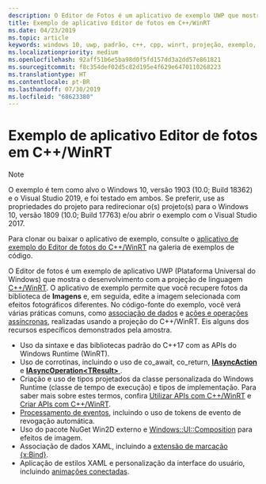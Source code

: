 ```yaml
---
description: O Editor de Fotos é um aplicativo de exemplo UWP que mostra o desenvolvimento com a projeção de linguagem C++/WinRT. O aplicativo de exemplo permite recuperar fotos da biblioteca Imagens e, em seguida, editar a imagem selecionada com efeitos fotográficos variados.
title: Exemplo de aplicativo Editor de fotos em C++/WinRT
ms.date: 04/23/2019
ms.topic: article
keywords: windows 10, uwp, padrão, c++, cpp, winrt, projeção, exemplo, aplicativo, foto, editor
ms.localizationpriority: medium
ms.openlocfilehash: 92aff51b6e5ba98d0f5fd157dd3a2dd57e861821
ms.sourcegitcommit: f8c354def02d5c82d195e4f629e6470110268223
ms.translationtype: HT
ms.contentlocale: pt-BR
ms.lasthandoff: 07/30/2019
ms.locfileid: "68623380"
---
```

# <a name="photo-editor-cwinrt-sample-application"></a>Exemplo de aplicativo Editor de fotos em C++/WinRT

> [!NOTE]
> O exemplo é tem como alvo o Windows 10, versão 1903 (10.0; Build 18362) e o Visual Studio 2019, e foi testado em ambos. Se preferir, use as propriedades do projeto para redirecionar o(s) projeto(s) para o Windows 10, versão 1809 (10.0; Build 17763) e/ou abrir o exemplo com o Visual Studio 2017.

Para clonar ou baixar o aplicativo de exemplo, consulte o [aplicativo de exemplo do Editor de fotos do C++/WinRT](/samples/microsoft/windows-appsample-photo-editor/photo-editor-cwinrt-sample-application/) na galeria de exemplos de código.

O Editor de fotos é um exemplo de aplicativo UWP (Plataforma Universal do Windows) que mostra o desenvolvimento com a projeção de linguagem [C++/WinRT](intro-to-using-cpp-with-winrt.md). O aplicativo de exemplo permite que você recupere fotos da biblioteca de **Imagens** e, em seguida, edite a imagem selecionada com efeitos fotográficos diferentes. No código-fonte do exemplo, você verá várias práticas comuns, como [associação de dados](binding-property.md) e [ações e operações assíncronas](concurrency.md), realizadas usando a projeção do C++/WinRT. Eis alguns dos recursos específicos demonstrados pela amostra.

- Uso da sintaxe e das bibliotecas padrão do C++17 com as APIs do Windows Runtime (WinRT).
- Uso de corrotinas, incluindo o uso de co_await, co_return, [**IAsyncAction**](/uwp/api/windows.foundation.iasyncaction) e [**IAsyncOperation&lt;TResult&gt;** ](/uwp/api/windows.foundation.iasyncoperation_tresult_).
- Criação e uso de tipos projetados da classe personalizada do Windows Runtime (classe de tempo de execução) e tipos de implementação. Para saber mais sobre estes termos, confira [Utilizar APIs com C++/WinRT](consume-apis.md) e [Criar APIs com C++/WinRT](author-apis.md).
- [Processamento de eventos](handle-events.md), incluindo o uso de tokens de evento de revogação automática.
- Uso do pacote NuGet Win2D externo e [Windows::UI::Composition](/uwp/api/windows.ui.composition) para efeitos de imagem.
- Associação de dados XAML, incluindo a [extensão de marcação {x:Bind}](https://docs.microsoft.com/windows/uwp/xaml-platform/x-bind-markup-extension).
- Aplicação de estilos XAML e personalização da interface do usuário, incluindo [animações conectadas](../design/motion/connected-animation.md).
